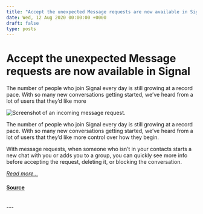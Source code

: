 ```yaml
---
title: "Accept the unexpected Message requests are now available in Signal"
date: Wed, 12 Aug 2020 00:00:00 +0000
draft: false
type: posts
---
```

# Accept the unexpected Message requests are now available in Signal





 The number of people who join Signal every day is still growing at a record pace. With so many new conversations getting started, we’ve heard from a lot of users that they’d like more

![Screenshot of an incoming message request.](/blog/images/message-requests-header.jpg)

The number of people who join Signal every day is still growing at a record pace. With so many new conversations getting started, we’ve heard from a lot of users that they’d like more control over how they begin.

With message requests, when someone who isn’t in your contacts starts a new chat with you or adds you to a group, you can quickly see more info before accepting the request, deleting it, or blocking the conversation.

[_Read more..._](https://signal.org/blog/message-requests/)

#### [Source](https://signal.org/blog/message-requests/)

<br/>
---
